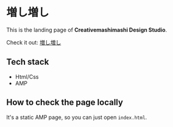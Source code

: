 # 増し増し

This is the landing page of **Creativemashimashi Design Studio**.

Check it out: [増し増し](http://www.creativemashimashi.com)

## Tech stack

- Html/Css
- AMP

## How to check the page locally

It's a static AMP page, so you can just open `index.html`.

